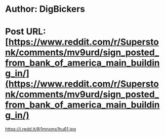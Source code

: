 # Author: DigBickers
# Post URL: [https://www.reddit.com/r/Superstonk/comments/mv9urd/sign_posted_from_bank_of_america_main_building_in/](https://www.reddit.com/r/Superstonk/comments/mv9urd/sign_posted_from_bank_of_america_main_building_in/)


https://i.redd.it/8j1mnxms1hu61.jpg